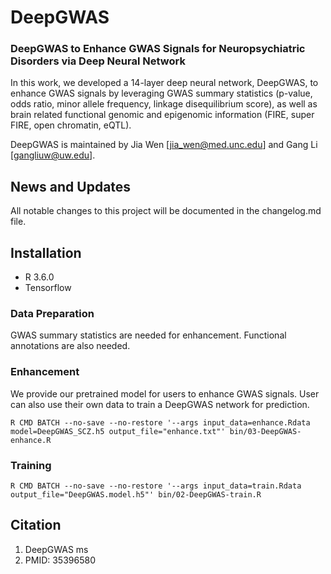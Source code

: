 # DeepGWAS
### DeepGWAS to Enhance GWAS Signals for Neuropsychiatric Disorders via Deep Neural Network 

In this work, we developed a 14-layer deep neural network, DeepGWAS, to enhance GWAS signals by leveraging GWAS summary statistics (p-value, odds ratio, minor allele frequency, linkage disequilibrium score), as well as brain related functional genomic and epigenomic information (FIRE, super FIRE, open chromatin, eQTL). 

DeepGWAS is maintained by Jia Wen [jia_wen@med.unc.edu] and Gang Li [gangliuw@uw.edu].



## News and Updates
All notable changes to this project will be documented in the changelog.md file.
  
## Installation

+ R 3.6.0
+ Tensorflow

### Data Preparation

GWAS summary statistics are needed for enhancement. Functional annotations are also needed.

### Enhancement

We provide our pretrained model for users to enhance GWAS signals. User can also use their own data to train a DeepGWAS network for prediction.

```{R enhancement}
R CMD BATCH --no-save --no-restore '--args input_data=enhance.Rdata model=DeepGWAS_SCZ.h5 output_file="enhance.txt"' bin/03-DeepGWAS-enhance.R   

```

### Training

```{R Training}
R CMD BATCH --no-save --no-restore '--args input_data=train.Rdata output_file="DeepGWAS.model.h5"' bin/02-DeepGWAS-train.R

```

## Citation

1. DeepGWAS ms
2. PMID: 35396580
